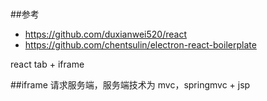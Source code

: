 #
##参考
- https://github.com/duxianwei520/react
- https://github.com/chentsulin/electron-react-boilerplate

react tab + iframe

##iframe 
请求服务端，服务端技术为 mvc，springmvc + jsp 


